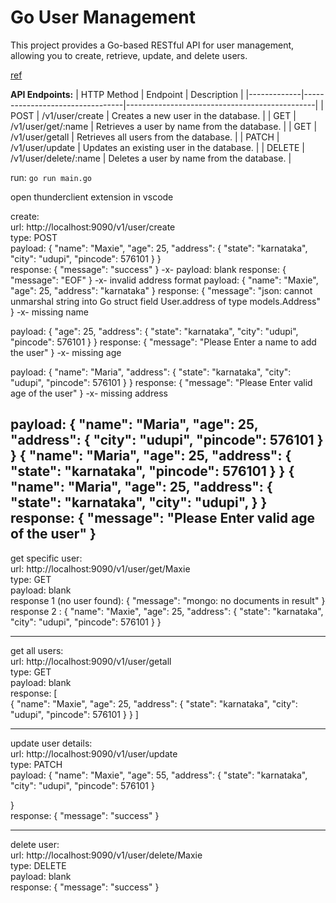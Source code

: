 # Go User Management 

This project provides a Go-based RESTful API for user management, allowing you to create, retrieve, update, and delete users.

<a href="https://www.youtube.com/watch?v=vDIAwtGU9LE">ref</a>

**API Endpoints:**
| HTTP Method | Endpoint                       | Description                                   |
|-------------|---------------------------------|-----------------------------------------------|
| POST        | /v1/user/create                 | Creates a new user in the database.           |
| GET         | /v1/user/get/:name              | Retrieves a user by name from the database.  |
| GET         | /v1/user/getall                | Retrieves all users from the database.      |
| PATCH        | /v1/user/update                  | Updates an existing user in the database.     |
| DELETE      | /v1/user/delete/:name              | Deletes a user by name from the database.      |

run: 
`go run main.go`

open thunderclient extension in vscode

create:      
url: http://localhost:9090/v1/user/create     
type: POST     
payload: {
  "name": "Maxie",
  "age": 25,
  "address": {
    "state": "karnataka",
    "city": "udupi",
    "pincode": 576101
  }
}          
response: {
  "message": "success"
}
-x-
payload: blank
response: {
  "message": "EOF"
}
-x-
invalid address format
payload: {
  "name": "Maxie",
  "age": 25,
  "address": "karnataka"
}
response: {
  "message": "json: cannot unmarshal string into Go struct field User.address of type models.Address"
}
-x-
missing name

payload: {
  "age": 25,
  "address": {
    "state": "karnataka",
    "city": "udupi",
    "pincode": 576101
  }
}
response: {
  "message": "Please Enter a name to add the user"
}
-x-
missing age

payload: {
  "name": "Maria",
  "address": {
    "state": "karnataka",
    "city": "udupi",
    "pincode": 576101
  }
} 
response: {
  "message": "Please Enter valid age of the user"
}
-x-
missing address

payload: {
  "name": "Maria",
  "age": 25,
  "address": {
    "city": "udupi",
    "pincode": 576101
  }
} 
{
  "name": "Maria",
  "age": 25,
  "address": {
    "state": "karnataka",
    "pincode": 576101
  }
} 
{
  "name": "Maria",
  "age": 25,
  "address": {
    "state": "karnataka",
    "city": "udupi",
  }
} 
response: {
  "message": "Please Enter valid age of the user"
}
----------------------------------------------------------------------------
get specific user:      
url: http://localhost:9090/v1/user/get/Maxie     
type: GET     
payload: blank     
response 1 (no user found): {
  "message": "mongo: no documents in result"
}     
response 2 : {
  "name": "Maxie",
  "age": 25,
  "address": {
    "state": "karnataka",
    "city": "udupi",
    "pincode": 576101
  }
}

-------------------------
get all users:      
url: http://localhost:9090/v1/user/getall     
type: GET     
payload: blank     
response: [     
  {
    "name": "Maxie",
    "age": 25,
    "address": {
      "state": "karnataka",
      "city": "udupi",
      "pincode": 576101
    }
  }
]

-------------------------
update user details:      
url: http://localhost:9090/v1/user/update     
type: PATCH     
payload: {
  "name": "Maxie",
  "age": 55,
  "address": {
    "state": "karnataka",
    "city": "udupi",
    "pincode": 576101
  }
  
}     
response: {
  "message": "success"
}

-------------------------
delete user:      
url: http://localhost:9090/v1/user/delete/Maxie     
type: DELETE      
payload: blank     
response: {
  "message": "success"
}
